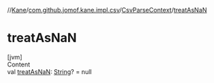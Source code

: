 //[Kane](../../index.md)/[com.github.jomof.kane.impl.csv](../index.md)/[CsvParseContext](index.md)/[treatAsNaN](treat-as-na-n.md)



# treatAsNaN  
[jvm]  
Content  
val [treatAsNaN](treat-as-na-n.md): [String](https://kotlinlang.org/api/latest/jvm/stdlib/kotlin/-string/index.html)? = null  




